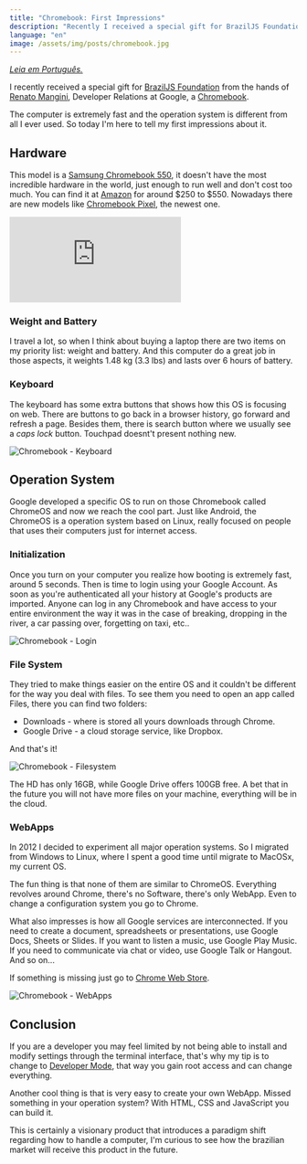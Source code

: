 ```yaml
---
title: "Chromebook: First Impressions"
description: "Recently I received a special gift for BrazilJS Foundation from the hands of Renato Mangini, Developer Relations at Google, a Chromebook. The computer is extremely fast and the operation system is different from all I ever used. So today I'm here to tell my first impressions about it."
language: "en"
image: /assets/img/posts/chromebook.jpg
---
```


_[Leia em Português.](http://imasters.com.br/tecnologia/gadgets/chromebook-primeiras-impressoes/)_

I recently received a special gift for [BrazilJS Foundation](http://braziljs.org) from the hands of [Renato Mangini](http://www.renatomangini.com), Developer Relations at Google, a [Chromebook](http://en.wikipedia.org/wiki/Chromebook).

The computer is extremely fast and the operation system is different from all I ever used. So today I'm here to tell my first impressions about it.

<!-- more -->

## Hardware

This model is a [Samsung Chromebook 550](http://www.google.com/intl/en/chrome/devices/chromebook-samsung-550.html#ss-550), it doesn't have the most incredible hardware in the world, just enough to run well and don't cost too much. You can find it at [Amazon](http://www.amazon.com/gp/browse.html?node=2858603011&tag=Registered) for around $250 to $550. Nowadays there are new models like [Chromebook Pixel](http://www.google.com/intl/en/chrome/devices/chromebooks.html#pixel), the newest one.

<div class="iframe-wrap">
  <iframe src="http://www.youtube.com/embed/j-XTpdDDXiU" frameborder="0">
  </iframe>
</div>

### Weight and Battery

I travel a lot, so when I think about buying a laptop there are two items on my priority list: weight and battery. And this computer do a great job in those aspects, it weights 1.48 kg (3.3 lbs) and lasts over 6 hours of battery.

### Keyboard

The keyboard has some extra buttons that shows how this OS is focusing on web. There are buttons to go back in a browser history, go forward and refresh a page. Besides them, there is search button where we usually see a _caps lock_ button. Touchpad doesnt't present nothing new.

![Chromebook - Keyboard](/assets/img/posts/chromebook-keyboard.jpg)

## Operation System

Google developed a specific OS to run on those Chromebook called ChromeOS and now we reach the cool part. Just like Android, the ChromeOS is a operation system based on Linux, really focused on people that uses their computers just for internet access.

### Initialization

Once you turn on your computer you realize how booting is extremely fast, around 5 seconds. Then is time to login using your Google Account. As soon as you're authenticated all your history at Google's products are imported. Anyone can log in any Chromebook and have access to your entire environment the way it was in the case of breaking, dropping in the river, a car passing over, forgetting on taxi, etc..

![Chromebook - Login](/assets/img/posts/chromebook-login.jpg)

### File System

They tried to make things easier on the entire OS and it couldn't be different for the way you deal with files. To see them you need to open an app called Files, there you can find two folders:

*   Downloads - where is stored all yours downloads through Chrome.
*   Google Drive - a cloud storage service, like Dropbox.

And that's it!

![Chromebook - Filesystem](/assets/img/posts/chromebook-filesystem.jpg)

The HD has only 16GB, while Google Drive offers 100GB free. A bet that in the future you will not have more files on your machine, everything will be in the cloud.

### WebApps

In 2012 I decided to experiment all major operation systems. So I migrated from Windows to Linux, where I spent a good time until migrate to MacOSx, my current OS.

The fun thing is that none of them are similar to ChromeOS. Everything revolves around Chrome, there's no Software, there's only WebApp. Even to change a configuration system you go to Chrome.

What also impresses is how all Google services are interconnected. If you need to create a document, spreadsheets or presentations, use Google Docs, Sheets or Slides. If you want to listen a music, use Google Play Music. If you need to communicate via chat or video, use Google Talk or Hangout. And so on...

If something is missing just go to [Chrome Web Store](https://chrome.google.com/webstore?hl=pt-br).

![Chromebook - WebApps](/assets/img/posts/chromebook-webapps.jpg)

## Conclusion

If you are a developer you may feel limited by not being able to install and modify settings through the terminal interface, that's why my tip is to change to [Developer Mode](http://www.chromium.org/chromium-os/poking-around-your-chrome-os-device), that way you gain root access and can change everything.

Another cool thing is that is very easy to create your own WebApp. Missed something in your operation system? With HTML, CSS and JavaScript you can build it.

This is certainly a visionary product that introduces a paradigm shift regarding how to handle a computer, I'm curious to see how the brazilian market will receive this product in the future.